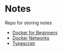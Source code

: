 # Notes
Repo for storing notes

- [Docker for Beginners](docker_beginner.md)
- [Docker Networks](docker_networks.md)
- [Typescript](typescript.txt)
